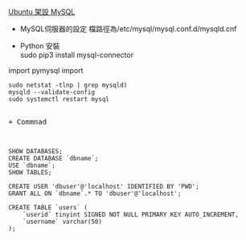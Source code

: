 [Ubuntu 架設 MySQL](https://magiclen.org/ubuntu-server-mysql-php/)
+ MySQL伺服器的設定
檔路徑為/etc/mysql/mysql.conf.d/mysqld.cnf<br>

+ Python 安裝<br>
sudo pip3 install mysql-connector

import pymysql
import 


<pre><code>sudo netstat -tlnp | grep mysqld)
mysqld --validate-config
sudo systemctl restart mysql
</code><pre>

+ Commnad

<pre><code>
SHOW DATABASES;
CREATE DATABASE `dbname`;
USE `dbname`;
SHOW TABLES;

CREATE USER 'dbuser'@'localhost' IDENTIFIED BY 'PWD';
GRANT ALL ON `dbname`.* TO 'dbuser'@'localhost';

CREATE TABLE `users` (
    `userid` tinyint SIGNED NOT NULL PRIMARY KEY AUTO_INCREMENT,
    `username` varchar(50)
);


</code><pre>
